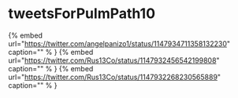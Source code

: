# tweetsForPulmPath10

{% embed url="https://twitter.com/angelpanizo1/status/1147934711358132230"  caption="" % }
{% embed url="https://twitter.com/Rus13Co/status/1147932456542199808"  caption="" % }
{% embed url="https://twitter.com/Rus13Co/status/1147932268230565889"  caption="" % }

